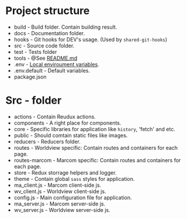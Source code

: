 # Project structure

* build - Build folder. Contain building result.
* docs - Documentation folder.
* hooks - Git hooks for DEV's usage. (Used by `shared-git-hooks`)
* src - Source code folder.
* test - Tests folder
* tools - @See [README.md](../tools/README.md)
* .env - [Local enviroument variables](./env.md).
* .env.default - Default variables.
* package.json

# Src - folder

* actions - Contain Reudux actions.
* components - A right place for components.
* core - Specific libraries for application like `history`, 'fetch' and etc.
* public - Should comtain static files like images.
* reducers - Reducers folder.
* routes - Worldview specific: Contain routes and containers for each page.
* routes-marcom - Marcom specific: Contain routes and containers for each page.
* store - Redux storrage helpers and logger.
* theme - Contain global `sass` styles for application.
* ma_client.js - Marcom client-side js.
* wv_client.js - Worldview client-side js.
* config.js - Main configuration file for application.
* ma_server.js - Marcom server-side js.
* wv_server.js - Worldview server-side js.